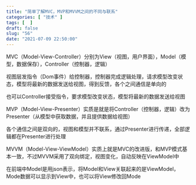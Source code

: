```yaml
---
title: "简单了解MVC，MVP和MVVM之间的不同与联系"
categories: [ "技术" ]
tags: [  ]
draft: false
slug: "56"
date: "2021-07-09 22:50:00"
---
```


MVC（Model-View-Controller）分别为View（视图，用户界面），Model（模型，数据保存），Controller（控制器，逻辑）

视图层发指令（Dom事件）给控制器，控制器完成逻辑处理，请求模型改变状态，模型将最新的数据发送给视图，得到反馈，各个之间通信是单向的


也可以Controller接受指令，要求模型改变状态，模型将最新的数据发送给视图



MVP（Model-View-Presenter）实质是就是将Controller（控制器，逻辑）改为Presenter（从模型中获取数据，并且提供数据给视图）

各个通信之间是双向的，视图和模型并不联系，通过Presenter进行传递，全部逻辑都在Presenter进行处理




MVVM（Model-View-ViewModel）实质上就是MVC的改进版，和MVP模式基本一致，不过MVVM采用了双向绑定，视图变化，自动反映在ViewModel中

在前端中Model是用json表示，将Model和View关联起来的是ViewModel，Mode数据可以显示到View中，也可以将View修改回Mode






















